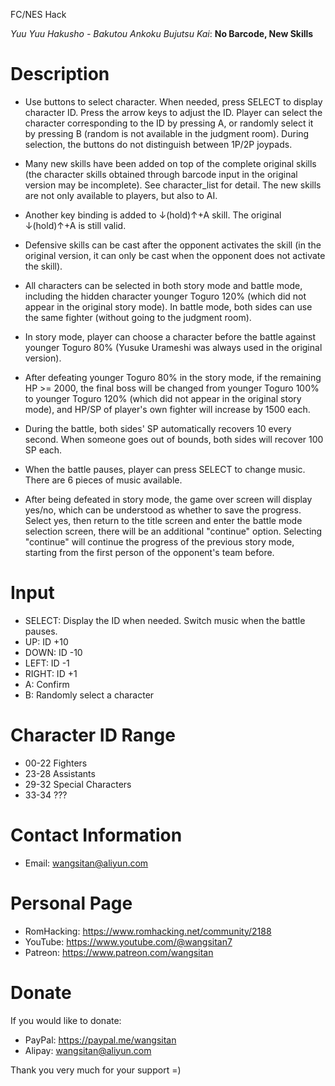 

FC/NES Hack

_Yuu Yuu Hakusho - Bakutou Ankoku Bujutsu Kai_: **No Barcode, New Skills**



# Description

- Use buttons to select character. When needed, press SELECT to display character ID. Press the arrow keys to adjust the ID. Player can select the character corresponding to the ID by pressing A, or randomly select it by pressing B (random is not available in the judgment room). During selection, the buttons do not distinguish between 1P/2P joypads.

- Many new skills have been added on top of the complete original skills (the character skills obtained through barcode input in the original version may be incomplete). See character_list for detail. The new skills are not only available to players, but also to AI.

- Another key binding is added to ↓(hold)↑+A skill. The original ↓(hold)↑+A is still valid.

- Defensive skills can be cast after the opponent activates the skill (in the original version, it can only be cast when the opponent does not activate the skill).

- All characters can be selected in both story mode and battle mode, including the hidden character younger Toguro 120% (which did not appear in the original story mode). In battle mode, both sides can use the same fighter (without going to the judgment room).

- In story mode, player can choose a character before the battle against younger Toguro 80% (Yusuke Urameshi was always used in the original version).

- After defeating younger Toguro 80% in the story mode, if the remaining HP >= 2000, the final boss will be changed from younger Toguro 100% to younger Toguro 120% (which did not appear in the original story mode), and HP/SP of player's own fighter will increase by 1500 each.

- During the battle, both sides' SP automatically recovers 10 every second. When someone goes out of bounds, both sides will recover 100 SP each.

- When the battle pauses, player can press SELECT to change music. There are 6 pieces of music available.

- After being defeated in story mode, the game over screen will display yes/no, which can be understood as whether to save the progress. Select yes, then return to the title screen and enter the battle mode selection screen, there will be an additional "continue" option. Selecting "continue" will continue the progress of the previous story mode, starting from the first person of the opponent's team before.




# Input

- SELECT:   Display the ID when needed. Switch music when the battle pauses.
- UP:       ID +10
- DOWN:     ID -10
- LEFT:     ID -1
- RIGHT:    ID +1
- A:        Confirm
- B:        Randomly select a character




# Character ID Range

- 00-22     Fighters
- 23-28     Assistants
- 29-32     Special Characters
- 33-34     ???




# Contact Information

- Email: wangsitan@aliyun.com



# Personal Page

- RomHacking: https://www.romhacking.net/community/2188
- YouTube: https://www.youtube.com/@wangsitan7
- Patreon: https://www.patreon.com/wangsitan



# Donate

If you would like to donate:
- PayPal: https://paypal.me/wangsitan
- Alipay: wangsitan@aliyun.com

Thank you very much for your support =)

